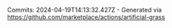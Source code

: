 Commits: 2024-04-19T14:13:32.427Z - Generated via https://github.com/marketplace/actions/artificial-grass
<br>

